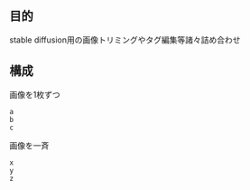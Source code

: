## 目的
  stable diffusion用の画像トリミングやタグ編集等諸々詰め合わせ

## 構成
  画像を1枚ずつ
  
    a
    b
    c
  画像を一斉
  
    x
    y
    z

  
  
